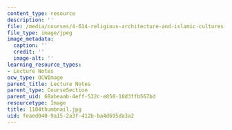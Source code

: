 ```yaml
---
content_type: resource
description: ''
file: /media/courses/4-614-religious-architecture-and-islamic-cultures-fall-2002/feaed0409a152a3f412bba4d695da3a2_1104thumbnail.jpg
file_type: image/jpeg
image_metadata:
  caption: ''
  credit: ''
  image-alt: ''
learning_resource_types:
- Lecture Notes
ocw_type: OCWImage
parent_title: Lecture Notes
parent_type: CourseSection
parent_uid: 68abeaab-4eff-532c-e858-18d3ffb567bd
resourcetype: Image
title: 1104thumbnail.jpg
uid: feaed040-9a15-2a3f-412b-ba4d695da3a2
---
```

